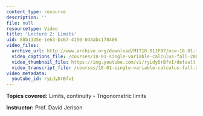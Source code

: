 ```yaml
---
content_type: resource
description: ''
file: null
resourcetype: Video
title: 'Lecture 2: Limits'
uid: 88b1335e-1e63-bc67-4150-043abc178406
video_files:
  archive_url: http://www.archive.org/download/MIT18.01JF07/ocw-18.01-f07-lec02_300k.mp4
  video_captions_file: /courses/18-01-single-variable-calculus-fall-2006/0872c6a8a0ac5bde9a8f60d1bb726578_ryLdyDrBfvI.vtt
  video_thumbnail_file: https://img.youtube.com/vi/ryLdyDrBfvI/default.jpg
  video_transcript_file: /courses/18-01-single-variable-calculus-fall-2006/e2bf33d61c065a3d8ba934e3178a44ae_ryLdyDrBfvI.pdf
video_metadata:
  youtube_id: ryLdyDrBfvI
---
```


**Topics covered:** Limits, continuity - Trigonometric limits

**Instructor:** Prof. David Jerison